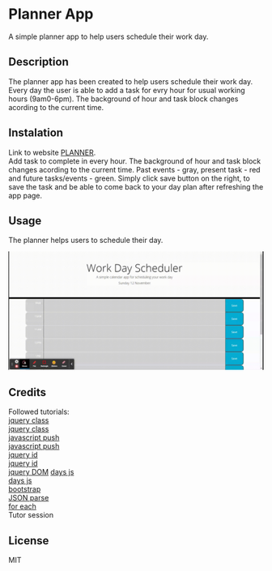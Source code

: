 # Planner App
A simple planner app to help users schedule their work day.

## Description
The planner app has been created to help users schedule their work day. Every day the user is able to add a task for evry hour for usual working hours (9am0-6pm). The background of hour and task block changes acording to the current time.

## Instalation
Link to website [PLANNER](https://pauli090.github.io/planner-app/).
<br>
Add task to complete in every hour. The background of hour and task block changes acording to the current time. Past events - gray, present task - red and future tasks/events - green. 
Simply click save button on the right, to save the task and be able to come back to your day plan after refreshing the app page.

## Usage
The planner helps users to schedule their day.

![alt text](/assets/WorkDayScheduler.gif)

## Credits
Followed tutorials:
<br>
[jquery class](https://api.jquery.com/addClass/#addClass-className)
<br>
[jquery class](https://stackoverflow.com/questions/15452875/jquery-click-listener-for-class)
<br>
[javascript push](https://www.freecodecamp.org/news/how-to-insert-an-element-into-an-array-in-javascript/)
<br>
[javascript push](https://developer.mozilla.org/en-US/docs/Web/JavaScript/Reference/Global_Objects/Array/push)
<br>
[jquery id](https://api.jquery.com/id-selector/)
<br>
[jquery id](https://www.tutorialrepublic.com/faq/how-to-get-class-list-of-an-element-with-jquery.php)
<br>
[jquery DOM](https://api.jquery.com/jquery/#using-dom-elements)
<bt>
[days js](https://day.js.org/docs/en/get-set/hour)
<br>
[days js](https://day.js.org/docs/en/display/difference)
<br>
[bootstrap](https://getbootstrap.com/docs/5.0/layout/grid/#mix-and-match)
<br>
[JSON parse](https://www.w3schools.com/js/js_json_datatypes.asp)
<br>
[for each](https://developer.mozilla.org/en-US/docs/Web/JavaScript/Reference/Global_Objects/Array/forEach)
<br>
Tutor session


## License
MIT
